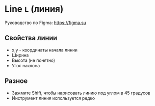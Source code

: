 # Line `L` (линия)
Руководство по Figma: https://figma.su

## Свойства линии
* x,y - координаты начала линии
* Ширина
* Высота (не понятно)
* Угол наклона

## Разное
* Зажмите Shift, чтобы нарисовать линию под углом в 45 градусов
* Инструмент линия используется редко